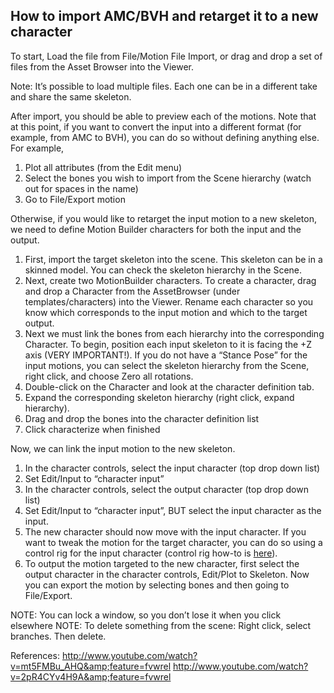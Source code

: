 <h2>How to import AMC/BVH and retarget it to a new character</h2>
To start, Load the file from File/Motion File Import, or drag and drop a set of files from the Asset Browser into the Viewer.

Note: It’s possible to load multiple files. Each one can be in a different take and share the same skeleton.

After import, you should be able to preview each of the motions. Note that at this point, if you want to convert the input into a different format (for example, from AMC to BVH), you can do so without defining anything else. For example,
<ol>
 	<li>Plot all attributes (from the Edit menu)</li>
 	<li>Select the bones you wish to import from the Scene hierarchy (watch out for spaces in the name)</li>
 	<li>Go to File/Export motion</li>
</ol>
Otherwise, if you would like to retarget the input motion to a new skeleton, we need to define Motion Builder characters for both the input and the output.
<ol>
 	<li>First, import the target skeleton into the scene. This skeleton can be in a skinned model. You can check the skeleton hierarchy in the Scene.</li>
 	<li>Next, create two MotionBuilder characters. To create a character, drag and drop a Character from the AssetBrowser (under templates/characters) into the Viewer. Rename each character so you know which corresponds to the input motion and which to the target output.</li>
 	<li>Next we must link the bones from each hierarchy into the corresponding Character. To begin, position each input skeleton to it is facing the +Z axis (VERY IMPORTANT!). If you do not have a “Stance Pose” for the input motions, you can select the skeleton hierarchy from the Scene, right click, and choose Zero all rotations.</li>
 	<li>Double-click on the Character and look at the character definition tab.</li>
 	<li>Expand the corresponding skeleton hierarchy (right click, expand hierarchy).</li>
 	<li>Drag and drop the bones into the character definition list</li>
 	<li>Click characterize when finished</li>
</ol>
Now, we can link the input motion to the new skeleton.
<ol>
 	<li>In the character controls, select the input character (top drop down list)</li>
 	<li>Set Edit/Input to “character input”</li>
 	<li>In the character controls, select the output character (top drop down list)</li>
 	<li>Set Edit/Input to “character input”, BUT select the input character as the input.</li>
 	<li>The new character should now move with the input character. If you want to tweak the motion for the target character, you can do so using a control rig for the input character (control rig how-to is <a href="http://www.alinenormoyle.com/weblog/?p=411">here</a>).</li>
 	<li>To output the motion targeted to the new character, first select the output character in the character controls, Edit/Plot to Skeleton. Now you can export the motion by selecting bones and then going to File/Export.</li>
</ol>
NOTE: You can lock a window, so you don’t lose it when you click elsewhere
NOTE: To delete something from the scene: Right click, select branches. Then delete.

References:
<a title="External link to http://www.youtube.com/watch?v=mt5FMBu_AHQ&amp;feature=fvwrel" href="http://www.youtube.com/watch?v=mt5FMBu_AHQ&amp;feature=fvwrel" target="_blank">http://www.youtube.com/watch?v=mt5FMBu_AHQ&amp;feature=fvwrel</a>
<a title="External link to http://www.youtube.com/watch?v=2pR4CYv4H9A&amp;feature=fvwrel" href="http://www.youtube.com/watch?v=2pR4CYv4H9A&amp;feature=fvwrel" target="_blank">http://www.youtube.com/watch?v=2pR4CYv4H9A&amp;feature=fvwrel</a>
